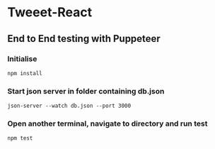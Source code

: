 # Tweeet-React

## End to End testing with Puppeteer

### Initialise
```
npm install
```
### Start json server in folder containing db.json 
```
json-server --watch db.json --port 3000
```
### Open another terminal, navigate to directory and run test 
```
npm test
```
